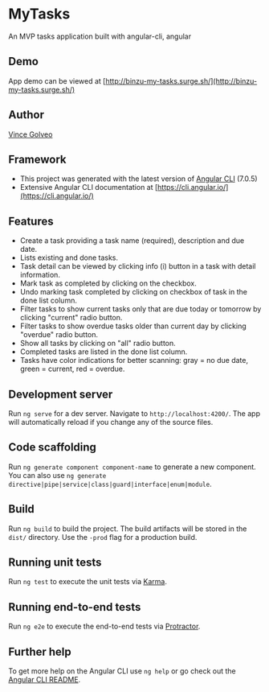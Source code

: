 # MyTasks
An MVP tasks application built with angular-cli, angular

## Demo
App demo can be viewed at [http://binzu-my-tasks.surge.sh/](http://binzu-my-tasks.surge.sh/)

## Author
[Vince Golveo](https://vincegolveo.com/)

## Framework
* This project was generated with the latest version of [Angular CLI](https://github.com/angular/angular-cli) (7.0.5)
* Extensive Angular CLI documentation at [https://cli.angular.io/](https://cli.angular.io/)
## Features
* Create a task providing a task name (required), description and due date.
* Lists existing and done tasks.
* Task detail can be viewed by clicking info (i) button in a task with detail information.
* Mark task as completed by clicking on the checkbox.
* Undo marking task completed by clicking on checkbox of task in the done list column.
* Filter tasks to show current tasks only that are due today or tomorrow by clicking "current" radio button.
* Filter tasks to show overdue tasks older than current day by clicking "overdue" radio button.
* Show all tasks by clicking on "all" radio button.
* Completed tasks are listed in the done list column.
* Tasks have color indications for better scanning: gray = no due date, green = current, red = overdue.

## Development server
Run `ng serve` for a dev server. Navigate to `http://localhost:4200/`. The app will automatically reload if you change any of the source files.

## Code scaffolding
Run `ng generate component component-name` to generate a new component. You can also use `ng generate directive|pipe|service|class|guard|interface|enum|module`.

## Build
Run `ng build` to build the project. The build artifacts will be stored in the `dist/` directory. Use the `-prod` flag for a production build.

## Running unit tests
Run `ng test` to execute the unit tests via [Karma](https://karma-runner.github.io).

## Running end-to-end tests
Run `ng e2e` to execute the end-to-end tests via [Protractor](http://www.protractortest.org/).

## Further help
To get more help on the Angular CLI use `ng help` or go check out the [Angular CLI README](https://github.com/angular/angular-cli/blob/master/README.md).
